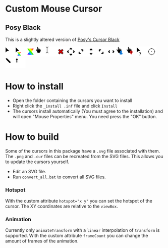 # Custom Mouse Cursor

## Posy Black
This is a slightly altered version of [Posy's Cursor Black](http://www.michieldb.nl/other/cursors)

<img src="./Posy_Black/Arrow.svg" alt="Arrow" width="32"/><img src="./Posy_Black/AppStarting.svg" alt="AppStarting" width="32"/><img src="./Posy_Black/Wait.svg" alt="Wait" width="32"/><img src="./Posy_Black/Hand.svg" alt="Hand" width="32"/><img src="./Posy_Black/IBeam.svg" alt="IBeam" width="32"/><img src="./Posy_Black/No.svg" alt="No" width="32"/><img src="./Posy_Black/SizeAll.svg" alt="SizeAll" width="32"/><img src="./Posy_Black/SizeNESW.svg" alt="SizeNESW" width="32"/><img src="./Posy_Black/SizeNS.svg" alt="SizeNS" width="32"/><img src="./Posy_Black/SizeNWSE.svg" alt="SizeNWSE" width="32"/><img src="./Posy_Black/SizeWE.svg" alt="SizeWE" width="32"/><img src="./Posy_Black/Person.svg" alt="Person" width="32"/><img src="./Posy_Black/Pin.svg" alt="Pin" width="32"/><img src="./Posy_Black/Help.svg" alt="Help" width="32"/><img src="./Posy_Black/Crosshair.svg" alt="Crosshair" width="32"/><img src="./Posy_Black/NWPen.svg" alt="NWPen" width="32"/><img src="./Posy_Black/UpArrow.svg" alt="UpArrow" width="32"/>

# How to install
- Open the folder containing the cursors you want to install
- Right click the `_install .inf` file and click `Install`
- The cursors install automatically (You must agree to the installation) and will open "Mouse Properties" menu. You need press the "OK" button.

# How to build
Some of the cursors in this package have a `.svg` file associated with them. The `.png` and `.cur` files can be recreated from the SVG files. This allows you to update the cursors yourself.
- Edit an SVG file.
- Run `convert_all.bat` to convert all SVG files.

### Hotspot
With the custom attribute `hotspot="x y"` you can set the hotspot of the cursor. The XY coordinates are relative to the `viewBox`.

### Animation
Currently only `animateTransform` with a `linear` interpolation of `transform` is supported. With the custom attribute `frameCount` you can change the amount of frames of the animation.